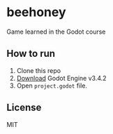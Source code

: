 # beehoney
Game learned in the Godot course

## How to run
1. Clone this repo
2. [Download](https://godotengine.org/download) Godot Engine v3.4.2
3. Open `project.godot` file.

## License
MIT
